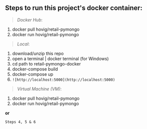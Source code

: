 
## Steps to run this project's docker container:

> _Docker Hub_:

1) docker pull hovig/retail-pymongo
2) docker run hovig/retail-pymongo

> _Local_:

1) download/unzip this repo
2) open a terminal | docker terminal (for Windows)
3) cd path to retail-pymongo-docker
4) docker-compose build
5) docker-compose up
6) `![http://localhost:5000](http://localhost:5000)`


> _Virtual Machine (VM)_:

1) docker pull hovig/retail-pymongo
2) docker run hovig/retail-pymongo

  **or**

  `Steps 4, 5 & 6`
